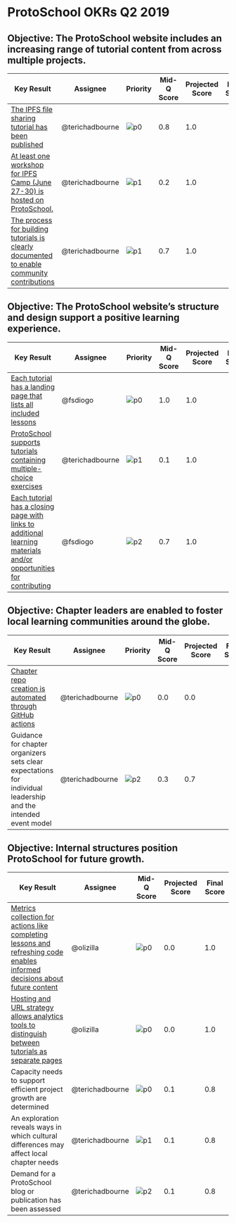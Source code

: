 # ProtoSchool OKRs Q2 2019

## Objective: The ProtoSchool website includes an increasing range of tutorial content from across multiple projects.

| Key Result | Assignee | Priority | Mid-Q Score | Projected Score | Final Score |
| ---------- | -------- | -------- | ----------- | --------------- | ----------- |
| [The IPFS file sharing tutorial has been published](https://github.com/ProtoSchool/protoschool.github.io/issues/91) | @terichadbourne | ![p0](https://ipfs.io/ipfs/QmV88khHDJEXi7wo6o972MZWY661R9PhrZW6dvpFP6jnMn/p0.svg) |0.8 |1.0 | |
| [At least one workshop for IPFS Camp (June 27-30) is hosted on ProtoSchool.](https://github.com/ipfs/roadmap/issues/25) | @terichadbourne | ![p1](https://ipfs.io/ipfs/QmV88khHDJEXi7wo6o972MZWY661R9PhrZW6dvpFP6jnMn/p1.svg) | 0.2 |1.0 | |
| [The process for building tutorials is clearly documented to enable community contributions](https://github.com/ProtoSchool/protoschool.github.io/issues/178) | @terichadbourne | ![p1](https://ipfs.io/ipfs/QmV88khHDJEXi7wo6o972MZWY661R9PhrZW6dvpFP6jnMn/p1.svg) |0.7 | 1.0| | |

## Objective: The ProtoSchool website’s structure and design support a positive learning experience.

| Key Result | Assignee | Priority | Mid-Q Score | Projected Score | Final Score |
| ---------- | -------- | -------- | ----------- | --------------- | ----------- |
| [Each tutorial has a landing page that lists all included lessons](https://github.com/ProtoSchool/protoschool.github.io/issues/106) | @fsdiogo | ![p0](https://ipfs.io/ipfs/QmV88khHDJEXi7wo6o972MZWY661R9PhrZW6dvpFP6jnMn/p0.svg) |1.0 |1.0 | |
| [ProtoSchool supports tutorials containing multiple-choice exercises](https://github.com/ProtoSchool/protoschool.github.io/issues/177)| @terichadbourne | ![p1](https://ipfs.io/ipfs/QmV88khHDJEXi7wo6o972MZWY661R9PhrZW6dvpFP6jnMn/p1.svg) |0.1 |1.0 | |
| [Each tutorial has a closing page with links to additional learning materials and/or opportunities for contributing](https://github.com/ProtoSchool/protoschool.github.io/issues/129) | @fsdiogo | ![p2](https://ipfs.io/ipfs/QmV88khHDJEXi7wo6o972MZWY661R9PhrZW6dvpFP6jnMn/p2.svg) | 0.7 | 1.0| | |


## Objective: Chapter leaders are enabled to foster local learning communities around the globe.

| Key Result | Assignee | Priority | Mid-Q Score | Projected Score | Final Score |
| ---------- | -------- | -------- | ----------- | --------------- | ----------- |
| [Chapter repo creation is automated through GitHub actions](https://github.com/ProtoSchool/organizing/issues/43) | @terichadbourne | ![p0](https://ipfs.io/ipfs/QmV88khHDJEXi7wo6o972MZWY661R9PhrZW6dvpFP6jnMn/p0.svg) |0.0 |0.0 | |
| Guidance for chapter organizers sets clear expectations for individual leadership and the intended event model | @terichadbourne | ![p2](https://ipfs.io/ipfs/QmV88khHDJEXi7wo6o972MZWY661R9PhrZW6dvpFP6jnMn/p2.svg) | 0.3|0.7 | | |


## Objective: Internal structures position ProtoSchool for future growth.

| Key Result | Assignee | Mid-Q Score | Projected Score | Final Score |
| ---------- | -------- | ----------- | --------------- | ----------- |
| [Metrics collection for actions like completing lessons and refreshing code enables informed decisions about future content](https://github.com/ProtoSchool/protoschool.github.io/issues/100) | @olizilla | ![p0](https://ipfs.io/ipfs/QmV88khHDJEXi7wo6o972MZWY661R9PhrZW6dvpFP6jnMn/p0.svg) | 0.0 | 1.0 |
| [Hosting and URL strategy allows analytics tools to distinguish between tutorials as separate pages](https://github.com/ProtoSchool/protoschool.github.io/issues/179) | @olizilla | ![p0](https://ipfs.io/ipfs/QmV88khHDJEXi7wo6o972MZWY661R9PhrZW6dvpFP6jnMn/p0.svg) | 0.0 | 1.0 |
| Capacity needs to support efficient project growth are determined  |  @terichadbourne | ![p0](https://ipfs.io/ipfs/QmV88khHDJEXi7wo6o972MZWY661R9PhrZW6dvpFP6jnMn/p0.svg) | 0.1  |  0.8 |
| An exploration reveals ways in which cultural differences may affect local chapter needs |  @terichadbourne | ![p1](https://ipfs.io/ipfs/QmV88khHDJEXi7wo6o972MZWY661R9PhrZW6dvpFP6jnMn/p1.svg) | 0.1  | 0.8  |
| Demand for a ProtoSchool blog or publication has been assessed  |  @terichadbourne | ![p2](https://ipfs.io/ipfs/QmV88khHDJEXi7wo6o972MZWY661R9PhrZW6dvpFP6jnMn/p2.svg) | 0.1 | 0.8  |  |
